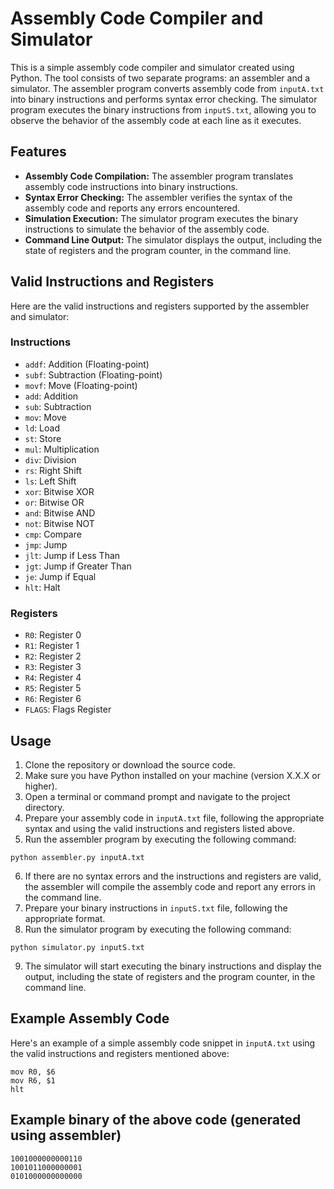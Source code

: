 # Assembly Code Compiler and Simulator

This is a simple assembly code compiler and simulator created using Python. The tool consists of two separate programs: an assembler and a simulator. The assembler program converts assembly code from `inputA.txt` into binary instructions and performs syntax error checking. The simulator program executes the binary instructions from `inputS.txt`, allowing you to observe the behavior of the assembly code at each line as it executes.

## Features

- **Assembly Code Compilation:** The assembler program translates assembly code instructions into binary instructions.
- **Syntax Error Checking:** The assembler verifies the syntax of the assembly code and reports any errors encountered.
- **Simulation Execution:** The simulator program executes the binary instructions to simulate the behavior of the assembly code.
- **Command Line Output:** The simulator displays the output, including the state of registers and the program counter, in the command line.

## Valid Instructions and Registers

Here are the valid instructions and registers supported by the assembler and simulator:

### Instructions

- `addf`: Addition (Floating-point)
- `subf`: Subtraction (Floating-point)
- `movf`: Move (Floating-point)
- `add`: Addition
- `sub`: Subtraction
- `mov`: Move
- `ld`: Load
- `st`: Store
- `mul`: Multiplication
- `div`: Division
- `rs`: Right Shift
- `ls`: Left Shift
- `xor`: Bitwise XOR
- `or`: Bitwise OR
- `and`: Bitwise AND
- `not`: Bitwise NOT
- `cmp`: Compare
- `jmp`: Jump
- `jlt`: Jump if Less Than
- `jgt`: Jump if Greater Than
- `je`: Jump if Equal
- `hlt`: Halt

### Registers

- `R0`: Register 0
- `R1`: Register 1
- `R2`: Register 2
- `R3`: Register 3
- `R4`: Register 4
- `R5`: Register 5
- `R6`: Register 6
- `FLAGS`: Flags Register

## Usage

1. Clone the repository or download the source code.
2. Make sure you have Python installed on your machine (version X.X.X or higher).
3. Open a terminal or command prompt and navigate to the project directory.
4. Prepare your assembly code in `inputA.txt` file, following the appropriate syntax and using the valid instructions and registers listed above.
5. Run the assembler program by executing the following command:

```
python assembler.py inputA.txt
```


6. If there are no syntax errors and the instructions and registers are valid, the assembler will compile the assembly code and report any errors in the command line.
7. Prepare your binary instructions in `inputS.txt` file, following the appropriate format.
8. Run the simulator program by executing the following command:

```
python simulator.py inputS.txt
```


9. The simulator will start executing the binary instructions and display the output, including the state of registers and the program counter, in the command line.

## Example Assembly Code 

Here's an example of a simple assembly code snippet in `inputA.txt` using the valid instructions and registers mentioned above:

```
mov R0, $6   
mov R6, $1   
hlt        
```
## Example binary of the above code (generated using assembler)
```
1001000000000110
1001011000000001
0101000000000000
```
